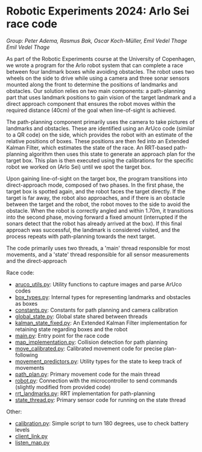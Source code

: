 # Robotic Experiments 2024: Arlo Sei race code

_Group: Peter Adema, Rasmus Bak, Oscar Koch-Müller, Emil Vedel Thage
Emil Vedel Thage_

As part of the Robotic Experiments course at the University of Copenhagen, we wrote a program for the Arlo robot system
that can complete a race between four landmark boxes while avoiding obstacles. The robot uses two wheels on the side to
drive while using a camera and three sonar sensors mounted along the front to determine the positions of landmarks and
obstacles. Our solution relies on two main components: a path-planning part that uses landmark positions to gain vision
of the target landmark and a direct approach component that ensures the robot moves within the required distance (40cm)
of the goal when line-of-sight is achieved.

The path-planning component primarily uses the camera to take pictures of landmarks and obstacles. These are identified
using an ArUco code (similar to a QR code) on the side, which provides the robot with an estimate of the relative
positions of boxes. These positions are then fed into an Extended Kalman Filter, which estimates the state of the race.
An RRT-based path-planning algorithm then uses this state to generate an approach plan for the target box. This plan is
then executed using the calibrations for the specific robot we worked on (Arlo Sei) until we spot the target box.

Upon gaining line-of-sight on the target box, the program transitions into direct-approach mode, composed of two phases.
In the first phase, the target box is spotted again, and the robot faces the target directly. If the target is far away,
the robot also approaches, and if there is an obstacle between the target and the robot, the robot moves to the side to
avoid the obstacle. When the robot is correctly angled and within 1.70m, it transitions into the second phase, moving
forward a fixed amount (interrupted if the sonars detect that the robot has already arrived at the box). If this final
approach was successful, the landmark is considered visited, and the process repeats with path-planning towards the next
target.

The code primarily uses two threads, a 'main' thread responsible for most movements, and a 'state' thread responsible
for all sensor measurements and the direct-approach

Race code:

- [aruco_utils.py](aruco_utils.py): Utility functions to capture images and parse ArUco codes
- [box_types.py](box_types.py): Internal types for representing landmarks and obstacles as boxes
- [constants.py](constants.py): Constants for path planning and camera calibration
- [global_state.py](global_state.py): Global state shared between threads
- [kalman_state_fixed.py](kalman_state_fixed.py): An Extended Kalman Filter implementation for retaining state regarding
  boxes and the robot
- [main.py](main.py): Entry point for the race code
- [map_implementation.py](map_implementation.py): Collision detection for path planning
- [move_calibrated.py](move_calibrated.py): Calibrated movement code for precise plan-following
- [movement_predictors.py](movement_predictors.py): Utility types for the state to keep track of movements
- [path_plan.py](path_plan.py): Primary movement code for the main thread
- [robot.py](robot.py): Connection with the microcontroller to send commands (slightly modified from provided code)
- [rrt_landmarks.py](rrt_landmarks.py): RRT implementation for path-planning
- [state_thread.py](state_thread.py): Primary sensor code for running on the state thread

Other:

- [calibration.py](calibration.py): Simple script to turn 180 degrees, use to check battery levels
- [client_link.py](client_link.py)
- [listen_map.py](listen_map.py)